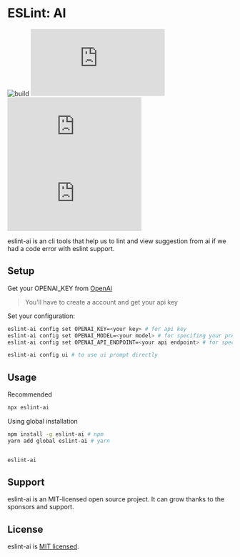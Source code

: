 # ESLint: AI

![build](https://github.com/iamando/ailint.js/workflows/build/badge.svg)
![license](https://img.shields.io/github/license/iamando/ailint.js?color=success)
![npm](https://img.shields.io/npm/v/ailint.js)
![release](https://img.shields.io/github/release-date/iamando/ailint.js)

eslint-ai is an cli tools that help us to lint and view suggestion from ai if we had a code error with eslint support.

## Setup

Get your OPENAI_KEY from [OpenAi](https://platform.openai.com/account/api-keys)

> You'll have to create a account and get your api key

Set your configuration:

```bash
eslint-ai config set OPENAI_KEY=<your key> # for api key
eslint-ai config set OPENAI_MODEL=<your model> # for specifing your prefered model
eslint-ai config set OPENAI_API_ENDPOINT=<your api endpoint> # for specifing your api endpoint

eslint-ai config ui # to use ui prompt directly
```

## Usage

Recommended

```bash
npx eslint-ai
```

Using global installation

```bash
npm install -g eslint-ai # npm
yarn add global eslint-ai # yarn


eslint-ai
```

## Support

eslint-ai is an MIT-licensed open source project. It can grow thanks to the sponsors and support.

## License

eslint-ai is [MIT licensed](LICENSE).
